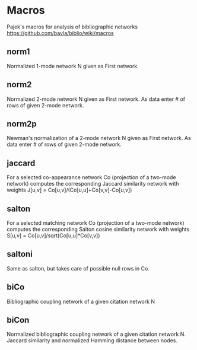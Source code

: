 # Macros

Pajek's macros for analysis of bibliographic networks
https://github.com/bavla/biblio/wiki/macros

## norm1

Normalized 1-mode network N given as First network.

## norm2

Normalized 2-mode network N given as First network. As data enter # of rows of given 2-mode network.

## norm2p

Newman's normalization of a 2-mode network N given as First network.  As data enter # of rows of given 2-mode network.

## jaccard

For a selected co-appearance network Co (projection of a two-mode network) computes the corresponding Jaccard similarity network with weights
J[u,v] = Co[u,v]/(Co[u,u]+Co[v,v]-Co[u,v])

## salton

For a selected matching network Co (projection of a two-mode network) computes the corresponding Salton cosine similarity network with weights
S[u,v] = Co[u,v]/sqrt(Co[u,u]*Co[v,v])

## saltoni

Same as salton, but takes care of possible null rows in Co.

## biCo

Bibliographic coupling network of a given citation network N

## biCon

Normalized bibliographic coupling network of a given citation network N. Jaccard similarity and normalized Hamming distance between nodes.


